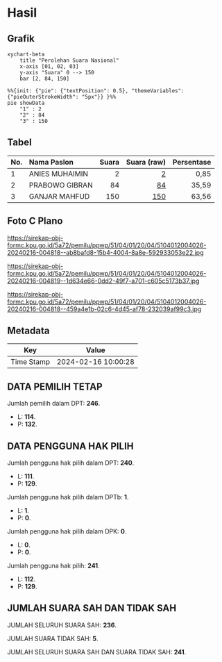 # Hasil

## Grafik

```mermaid
xychart-beta
    title "Perolehan Suara Nasional"
    x-axis [01, 02, 03]
    y-axis "Suara" 0 --> 150
    bar [2, 84, 150]
```

```mermaid
%%{init: {"pie": {"textPosition": 0.5}, "themeVariables": {"pieOuterStrokeWidth": "5px"}} }%%
pie showData
    "1" : 2
    "2" : 84
    "3" : 150
```

## Tabel

| No. | Nama Paslon    | Suara | Suara (raw) | Persentase |
|:--- |:-------------- | -----:| -----------:| ----------:|
| 1   | ANIES MUHAIMIN | 2     | [2][p-1]    | 0,85       |
| 2   | PRABOWO GIBRAN | 84    | [84][p-2]   | 35,59      |
| 3   | GANJAR MAHFUD  | 150   | [150][p-3]  | 63,56      |


[p-1]: https://github.com/gigit-pemilu/pemilu-2024/blob/main/pilpres/hitung-suara/sub/51-bali/sub/04-gianyar/sub/01-sukawati/sub/2004-sukawati/sub/026-tps/sub/paslon-1.txt
[p-2]: https://github.com/gigit-pemilu/pemilu-2024/blob/main/pilpres/hitung-suara/sub/51-bali/sub/04-gianyar/sub/01-sukawati/sub/2004-sukawati/sub/026-tps/sub/paslon-2.txt
[p-3]: https://github.com/gigit-pemilu/pemilu-2024/blob/main/pilpres/hitung-suara/sub/51-bali/sub/04-gianyar/sub/01-sukawati/sub/2004-sukawati/sub/026-tps/sub/paslon-3.txt

## Foto C Plano

https://sirekap-obj-formc.kpu.go.id/5a72/pemilu/ppwp/51/04/01/20/04/5104012004026-20240216-004818--ab8bafd8-15b4-4004-8a8e-592933053e22.jpg

https://sirekap-obj-formc.kpu.go.id/5a72/pemilu/ppwp/51/04/01/20/04/5104012004026-20240216-004819--1d634e66-0dd2-49f7-a701-c605c5173b37.jpg

https://sirekap-obj-formc.kpu.go.id/5a72/pemilu/ppwp/51/04/01/20/04/5104012004026-20240216-004818--459a4e1b-02c6-4d45-af78-232039af99c3.jpg


## Metadata

| Key        | Value               |
| ---------- | ------------------- |
| Time Stamp | 2024-02-16 10:00:28 |


## DATA PEMILIH TETAP

Jumlah pemilih dalam DPT: **246**.
 * L: **114**.
 * P: **132**.

## DATA PENGGUNA HAK PILIH

Jumlah pengguna hak pilih dalam DPT: **240**.
 * L: **111**.
 * P: **129**.

Jumlah pengguna hak pilih dalam DPTb: **1**.
 * L: **1**.
 * P: **0**.

Jumlah pengguna hak pilih dalam DPK: **0**.
 * L: **0**.
 * P: **0**.

Jumlah pengguna hak pilih: **241**.
 * L: **112**.
 * P: **129**.

## JUMLAH SUARA SAH DAN TIDAK SAH

JUMLAH SELURUH SUARA SAH: **236**.

JUMLAH SUARA TIDAK SAH: **5**.

JUMLAH SELURUH SUARA SAH DAN SUARA TIDAK SAH: **241**.


